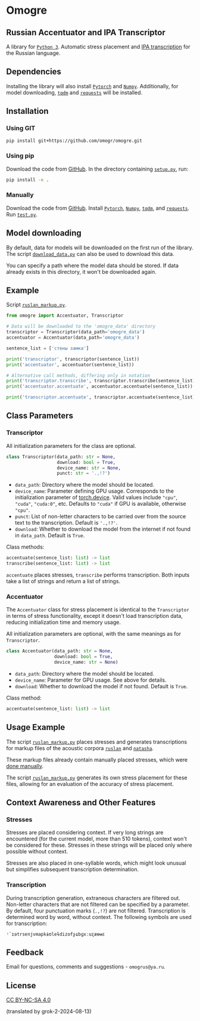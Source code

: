 


# Omogre

## Russian Accentuator and IPA Transcriptor

A library for [`Python 3`](https://www.python.org/). Automatic stress placement and [IPA transcription](https://en.wikipedia.org/wiki/International_Phonetic_Alphabet) for the Russian language.

## Dependencies

Installing the library will also install [`Pytorch`](https://pytorch.org/) and [`Numpy`](https://numpy.org/). Additionally, for model downloading, [`tqdm`](https://tqdm.github.io/) and [`requests`](https://pypi.org/project/requests/) will be installed.

## Installation

### Using GIT

```bash
pip install git+https://github.com/omogr/omogre.git
```

### Using pip

Download the code from [GitHub](https://github.com/omogr/omogre). In the directory containing [`setup.py`](https://github.com/omogr/omogre/blob/main/setup.py), run:

```bash
pip install -e .
```

### Manually

Download the code from [GitHub](https://github.com/omogr/omogre). Install [`Pytorch`](https://pytorch.org/), [`Numpy`](https://numpy.org/), [`tqdm`](https://tqdm.github.io/), and [`requests`](https://pypi.org/project/requests/). Run [`test.py`](https://github.com/omogr/omogre/blob/main/test.py).

## Model downloading

By default, data for models will be downloaded on the first run of the library. The script [`download_data.py`](https://github.com/omogr/omogre/blob/main/download_data.py) can also be used to download this data.

You can specify a path where the model data should be stored. If data already exists in this directory, it won't be downloaded again.

## Example

Script [`ruslan_markup.py`](https://github.com/omogr/omogre/blob/main/test.py).

```python
from omogre import Accentuator, Transcriptor

# Data will be downloaded to the 'omogre_data' directory
transcriptor = Transcriptor(data_path='omogre_data')
accentuator = Accentuator(data_path='omogre_data')

sentence_list = ['стены замка']

print('transcriptor', transcriptor(sentence_list))
print('accentuator', accentuator(sentence_list))

# Alternative call methods, differing only in notation
print('transcriptor.transcribe', transcriptor.transcribe(sentence_list))
print('accentuator.accentuate', accentuator.accentuate(sentence_list))

print('transcriptor.accentuate', transcriptor.accentuate(sentence_list))
```

## Class Parameters

### Transcriptor

All initialization parameters for the class are optional.

```python
class Transcriptor(data_path: str = None,
                   download: bool = True,
                   device_name: str = None,
                   punct: str = '.,!?')
```

- `data_path`: Directory where the model should be located.
- `device_name`: Parameter defining GPU usage. Corresponds to the initialization parameter of [torch.device](https://pytorch.org/docs/stable/tensor_attributes.html#torch.device). Valid values include `"cpu"`, `"cuda"`, `"cuda:0"`, etc. Defaults to `"cuda"` if GPU is available, otherwise `"cpu"`.
- `punct`: List of non-letter characters to be carried over from the source text to the transcription. Default is `'.,!?'`.
- `download`: Whether to download the model from the internet if not found in `data_path`. Default is `True`.

Class methods:

```python
accentuate(sentence_list: list) -> list
transcribe(sentence_list: list) -> list
```

`accentuate` places stresses, `transcribe` performs transcription. Both inputs take a list of strings and return a list of strings.

### Accentuator

The `Accentuator` class for stress placement is identical to the `Transcriptor` in terms of stress functionality, except it doesn't load transcription data, reducing initialization time and memory usage.

All initialization parameters are optional, with the same meanings as for `Transcriptor`.

```python
class Accentuator(data_path: str = None,
                  download: bool = True,
                  device_name: str = None)
```

- `data_path`: Directory where the model should be located.
- `device_name`: Parameter for GPU usage. See above for details.
- `download`: Whether to download the model if not found. Default is `True`.

Class method:

```python
accentuate(sentence_list: list) -> list
```

## Usage Example

The script [`ruslan_markup.py`](https://github.com/omogr/omogre/blob/main/ruslan_markup.py) places stresses and generates transcriptions for markup files of the acoustic corpora [`ruslan`](http://dataset.sova.ai/SOVA-TTS/ruslan/ruslan_dataset.tar) and [`natasha`](http://dataset.sova.ai/SOVA-TTS/natasha/natasha_dataset.tar).

These markup files already contain manually placed stresses, which were [done manually](https://habr.com/ru/companies/ashmanov_net/articles/528296/).

The script [`ruslan_markup.py`](https://github.com/omogr/omogre/blob/main/ruslan_markup.py) generates its own stress placement for these files, allowing for an evaluation of the accuracy of stress placement.

## Context Awareness and Other Features

### Stresses

Stresses are placed considering context. If very long strings are encountered (for the current model, more than 510 tokens), context won't be considered for these. Stresses in these strings will be placed only where possible without context.

Stresses are also placed in one-syllable words, which might look unusual but simplifies subsequent transcription determination.

### Transcription

During transcription generation, extraneous characters are filtered out. Non-letter characters that are not filtered can be specified by a parameter. By default, four punctuation marks (`.,!?`) are not filtered. Transcription is determined word by word, without context. The following symbols are used for transcription:

```
ʲ`ɪətrsɐnjvmapkɨʊleɫdizofʂɕbɡxːuʐæɵʉɛ
```

## Feedback
Email for questions, comments and suggestions - `omogrus@ya.ru`.

## License
[CC BY-NC-SA 4.0](https://creativecommons.org/licenses/by-nc-sa/4.0/deed.en)

(translated by grok-2-2024-08-13)
